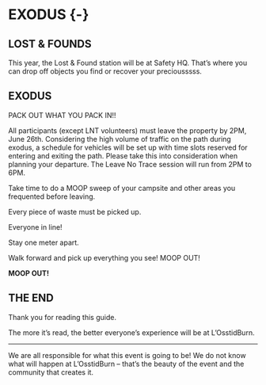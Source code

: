 # EXODUS {-}

<h2><span>LOST & FOUNDS</span></h2>

This year, the Lost & Found station will be at Safety HQ. That’s where you can drop off objects you find or recover your preciousssss.

<h2><span>EXODUS</span></h2>

PACK OUT WHAT YOU PACK IN!!

All participants (except LNT volunteers) must leave the property by 2PM, June 26th. Considering the high volume of traffic on the path during exodus, a schedule for vehicles will be set up with time slots reserved for entering and exiting the path. Please take this into consideration when planning your departure. The Leave No Trace session will run from 2PM to 6PM.


Take time to do a MOOP sweep of your campsite and other areas you frequented before leaving.

Every piece of waste must be picked up.

Everyone in line!

Stay one meter apart.

Walk forward and pick up everything you see! MOOP OUT!

**MOOP OUT!**

<h2><span> THE END </span></h2>

Thank you for reading this guide.

The more it’s read, the better everyone’s experience will be at L’OsstidBurn.

--- 

We are all responsible for what this event is going to be! We do not know what will happen at L’OsstidBurn – that’s the beauty of the event and the community that creates it.
